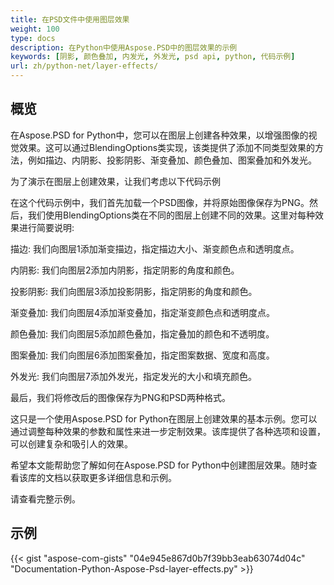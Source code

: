 ```yaml
---
title: 在PSD文件中使用图层效果
weight: 100
type: docs
description: 在Python中使用Aspose.PSD中的图层效果的示例
keywords: [阴影, 颜色叠加, 内发光, 外发光, psd api, python, 代码示例]
url: zh/python-net/layer-effects/
---
```


## **概览**
在Aspose.PSD for Python中，您可以在图层上创建各种效果，以增强图像的视觉效果。这可以通过BlendingOptions类实现，该类提供了添加不同类型效果的方法，例如描边、内阴影、投影阴影、渐变叠加、颜色叠加、图案叠加和外发光。

为了演示在图层上创建效果，让我们考虑以下代码示例

在这个代码示例中，我们首先加载一个PSD图像，并将原始图像保存为PNG。然后，我们使用BlendingOptions类在不同的图层上创建不同的效果。这里对每种效果进行简要说明:

描边: 我们向图层1添加渐变描边，指定描边大小、渐变颜色点和透明度点。

内阴影: 我们向图层2添加内阴影，指定阴影的角度和颜色。

投影阴影: 我们向图层3添加投影阴影，指定阴影的角度和颜色。

渐变叠加: 我们向图层4添加渐变叠加，指定渐变颜色点和透明度点。

颜色叠加: 我们向图层5添加颜色叠加，指定叠加的颜色和不透明度。

图案叠加: 我们向图层6添加图案叠加，指定图案数据、宽度和高度。

外发光: 我们向图层7添加外发光，指定发光的大小和填充颜色。

最后，我们将修改后的图像保存为PNG和PSD两种格式。

这只是一个使用Aspose.PSD for Python在图层上创建效果的基本示例。您可以通过调整每种效果的参数和属性来进一步定制效果。该库提供了各种选项和设置，可以创建复杂和吸引人的效果。

希望本文能帮助您了解如何在Aspose.PSD for Python中创建图层效果。随时查看该库的文档以获取更多详细信息和示例。

请查看完整示例。

## **示例**
{{< gist "aspose-com-gists" "04e945e867d0b7f39bb3eab63074d04c" "Documentation-Python-Aspose-Psd-layer-effects.py" >}}
